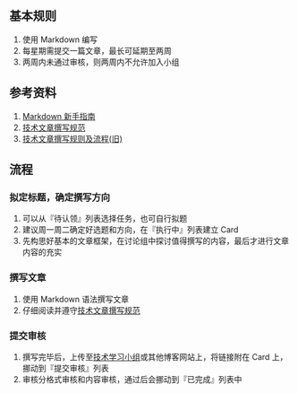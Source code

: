 ## 基本规则
1. 使用 Markdown 编写 
2. 每星期需提交一篇文章，最长可延期至两周
3. 两周内未通过审核，则两周内不允许加入小组

## 参考资料
1. [Markdown 新手指南](http://blog.qiji.tech/archives/3302)
2. [技术文章撰写规范](http://blog.qiji.tech/technical-article-written-standard)
3. [技术文章撰写规则及流程(旧)](http://blog.qiji.tech/tech-article-rules-flow)

## 流程
### 拟定标题，确定撰写方向
1. 可以从『待认领』列表选择任务，也可自行拟题
2. 建议周一周二确定好选题和方向，在『执行中』列表建立 Card
3. 先构思好基本的文章框架，在讨论组中探讨值得撰写的内容，最后才进行文章内容的充实

### 撰写文章
1. 使用 Markdown 语法撰写文章
2. 仔细阅读并遵守[技术文章撰写规范](http://blog.qiji.tech/technical-article-written-standard)

### 提交审核
1. 撰写完毕后，上传至[技术学习小组](http://blog.qiji.tech/)或其他博客网站上，将链接附在 Card 上，挪动到『提交审核』列表
2. 审核分格式审核和内容审核，通过后会挪动到『已完成』列表中